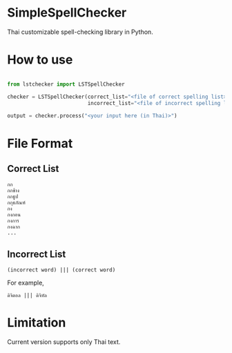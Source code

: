 # SimpleSpellChecker
Thai customizable spell-checking library in Python. 

# How to use

```python

from lstchecker import LSTSpellChecker

checker = LSTSpellChecker(correct_list="<file of correct spelling list>",
                          incorrect_list="<file of incorrect spelling list>")

output = checker.process("<your input here (in Thai)>")
```

# File Format 

## Correct List

```
กก
กกช้าง
กกธูป
กกุธภัณฑ์
กง
กงกอน
กงการ
กงฉาก
...
```

## Incorrect List

```
(incorrect word) ||| (correct word)
```

For example, 

```
ดิจิตอล ||| ดิจิทัล
```



# Limitation

Current version supports only Thai text.